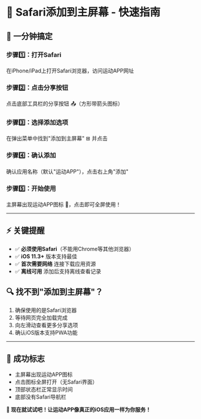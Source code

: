 # 📱 Safari添加到主屏幕 - 快速指南

## 🎯 一分钟搞定

### 步骤1️⃣：打开Safari
在iPhone/iPad上打开Safari浏览器，访问运动APP网址

### 步骤2️⃣：点击分享按钮
点击底部工具栏的分享按钮 📤（方形带箭头图标）

### 步骤3️⃣：选择添加选项
在弹出菜单中找到"添加到主屏幕" ⊞ 并点击

### 步骤4️⃣：确认添加
确认应用名称（默认"运动APP"），点击右上角"添加"

### 步骤5️⃣：开始使用
主屏幕出现运动APP图标 💪，点击即可全屏使用！

---

## ⚡ 关键提醒

- ✅ **必须使用Safari**（不能用Chrome等其他浏览器）
- ✅ **iOS 11.3+** 版本支持最佳
- ✅ **首次需要网络** 连接下载应用资源
- ✅ **离线可用** 添加后支持离线查看记录

## 🔍 找不到"添加到主屏幕"？

1. 确保使用的是Safari浏览器
2. 等待网页完全加载完成
3. 向左滑动查看更多分享选项
4. 确认iOS版本支持PWA功能

---

## 🎉 成功标志

- 主屏幕出现运动APP图标
- 点击图标全屏打开（无Safari界面）
- 顶部状态栏正常显示时间
- 底部没有Safari导航栏

**🚀 现在就试试吧！让运动APP像真正的iOS应用一样为你服务！**